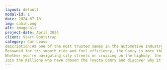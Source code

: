 ```yaml
---
layout: default
modal-id: 1
date: 2024-07-18
img: cabin.png
alt: image-alt
project-date: April 2024
client: Start Bootstrap
category: Car Lease
description:As one of the most trusted names in the automotive industry, the Camry has consistently set the standard for midsize sedans, combining sleek design with advanced technology to deliver an exceptional driving experience.
Renowned for its smooth ride and fuel efficiency, the Camry is more than just a mode of transportation; it’s a statement of style and innovation. With a spacious interior crafted for both driver and passengers alike, every journey in the Camry is marked by comfort and convenience.
Whether you’re navigating city streets or cruising on the highway, the Camry’s responsive handling and cutting-edge safety features ensure peace of mind on every drive. From its powerful yet efficient engine options to its intuitive infotainment system, the Camry seamlessly blends performance with modern connectivity.
Join the millions who have chosen the Toyota Camry and discover why it continues to be a leader in its class. Embrace the joy of driving with a vehicle that excels in every aspect—welcome to the world of the Toyota Camry.
---
```

